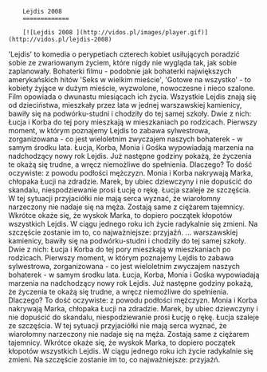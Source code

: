 
        Lejdis 2008 
        =============
        
        [![Lejdis 2008 ](http://vidos.pl/images/player.gif)](http://vidos.pl/lejdis-2008)
        
        
 'Lejdis' to komedia o perypetiach czterech kobiet usiłujących poradzić sobie ze zwariowanym życiem, które nigdy nie wygląda tak, jak sobie zaplanowały. Bohaterki filmu - podobnie jak bohaterki największych amerykańskich hitów 'Seks w wielkim mieście', 'Gotowe na wszystko' - to kobiety żyjące w dużym mieście, wyzwolone, nowoczesne i nieco szalone. Film opowiada o dwunastu miesiącach ich życia. Wszystkie Lejdis znają się od dzieciństwa, mieszkały przez lata w jednej warszawskiej kamienicy, bawiły się na podwórku-studni i chodziły do tej samej szkoły. Dwie z nich: Łucja i Korba do tej pory mieszkają w mieszkaniach po rodzicach. Pierwszy moment, w którym poznajemy Lejdis to zabawa sylwestrowa, zorganizowana - co jest wieloletnim zwyczajem naszych bohaterek - w samym środku lata. Łucja, Korba, Monia i Gośka wypowiadają marzenia na nadchodzący nowy rok Lejdis. Już następne godziny pokażą, że życzenia te okażą się trudne, a wręcz niemożliwe do spełnienia. Dlaczego? To dość oczywiste: z powodu podłości mężczyzn. Monia i Korba nakrywają Marka, chłopaka Łucji na zdradzie. Marek, by ubiec dziewczyny i nie dopuścić do skandalu, niespodziewanie prosi Łucję o rękę. Łucja szaleje ze szczęścia. W tej sytuacji przyjaciółki nie mają serca wyznać, że wiarołomny narzeczony nie nadaje się na męża. Zostają same z ciężarem tajemnicy. Wkrótce okaże się, że wyskok Marka, to dopiero początek kłopotów wszystkich Lejdis. W ciągu jednego roku ich życie radykalnie się zmieni. Na szczęście zostanie im to, co najważniejsze: przyjaźń.  ... warszawskiej kamienicy, bawiły się na podwórku-studni i chodziły do tej samej szkoły. Dwie z nich: Łucja i Korba do tej pory mieszkają w mieszkaniach po rodzicach. Pierwszy moment, w którym poznajemy Lejdis to zabawa sylwestrowa, zorganizowana - co jest wieloletnim zwyczajem naszych bohaterek - w samym środku lata. Łucja, Korba, Monia i Gośka wypowiadają marzenia na nadchodzący nowy rok Lejdis. Już następne godziny pokażą, że życzenia te okażą się trudne, a wręcz niemożliwe do spełnienia. Dlaczego? To dość oczywiste: z powodu podłości mężczyzn. Monia i Korba nakrywają Marka, chłopaka Łucji na zdradzie. Marek, by ubiec dziewczyny i nie dopuścić do skandalu, niespodziewanie prosi Łucję o rękę. Łucja szaleje ze szczęścia. W tej sytuacji przyjaciółki nie mają serca wyznać, że wiarołomny narzeczony nie nadaje się na męża. Zostają same z ciężarem tajemnicy. Wkrótce okaże się, że wyskok Marka, to dopiero początek kłopotów wszystkich Lejdis. W ciągu jednego roku ich życie radykalnie się zmieni. Na szczęście zostanie im to, co najważniejsze: przyjaźń.
    